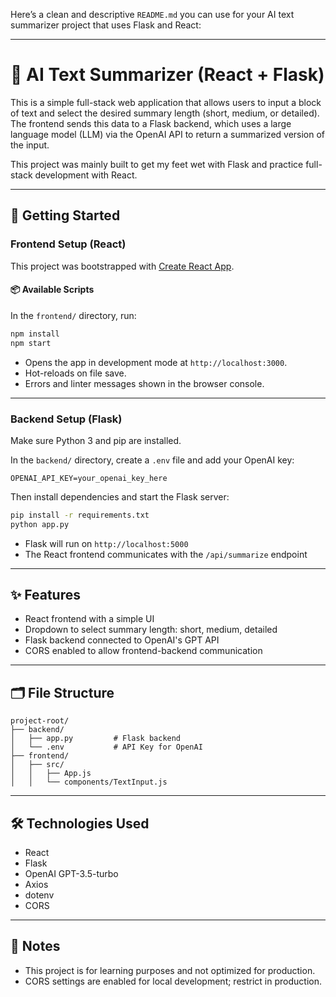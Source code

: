 Here’s a clean and descriptive `README.md` you can use for your AI text summarizer project that uses Flask and React:

---

# 🧠 AI Text Summarizer (React + Flask)

This is a simple full-stack web application that allows users to input a block of text and select the desired summary length (short, medium, or detailed). The frontend sends this data to a Flask backend, which uses a large language model (LLM) via the OpenAI API to return a summarized version of the input.

This project was mainly built to get my feet wet with Flask and practice full-stack development with React.

---

## 🚀 Getting Started

### Frontend Setup (React)

This project was bootstrapped with [Create React App](https://github.com/facebook/create-react-app).

#### 📦 Available Scripts

In the `frontend/` directory, run:

```bash
npm install
npm start
```

* Opens the app in development mode at `http://localhost:3000`.
* Hot-reloads on file save.
* Errors and linter messages shown in the browser console.

---

### Backend Setup (Flask)

Make sure Python 3 and pip are installed.

In the `backend/` directory, create a `.env` file and add your OpenAI key:

```
OPENAI_API_KEY=your_openai_key_here
```

Then install dependencies and start the Flask server:

```bash
pip install -r requirements.txt
python app.py
```

* Flask will run on `http://localhost:5000`
* The React frontend communicates with the `/api/summarize` endpoint

---

## ✨ Features

* React frontend with a simple UI
* Dropdown to select summary length: short, medium, detailed
* Flask backend connected to OpenAI's GPT API
* CORS enabled to allow frontend-backend communication

---

## 🗂 File Structure

```
project-root/
├── backend/
│   ├── app.py         # Flask backend
│   └── .env           # API Key for OpenAI
├── frontend/
│   ├── src/
│   │   ├── App.js
│   │   └── components/TextInput.js
```

---

## 🛠 Technologies Used

* React
* Flask
* OpenAI GPT-3.5-turbo
* Axios
* dotenv
* CORS

---

## 📝 Notes

* This project is for learning purposes and not optimized for production.
* CORS settings are enabled for local development; restrict in production.

